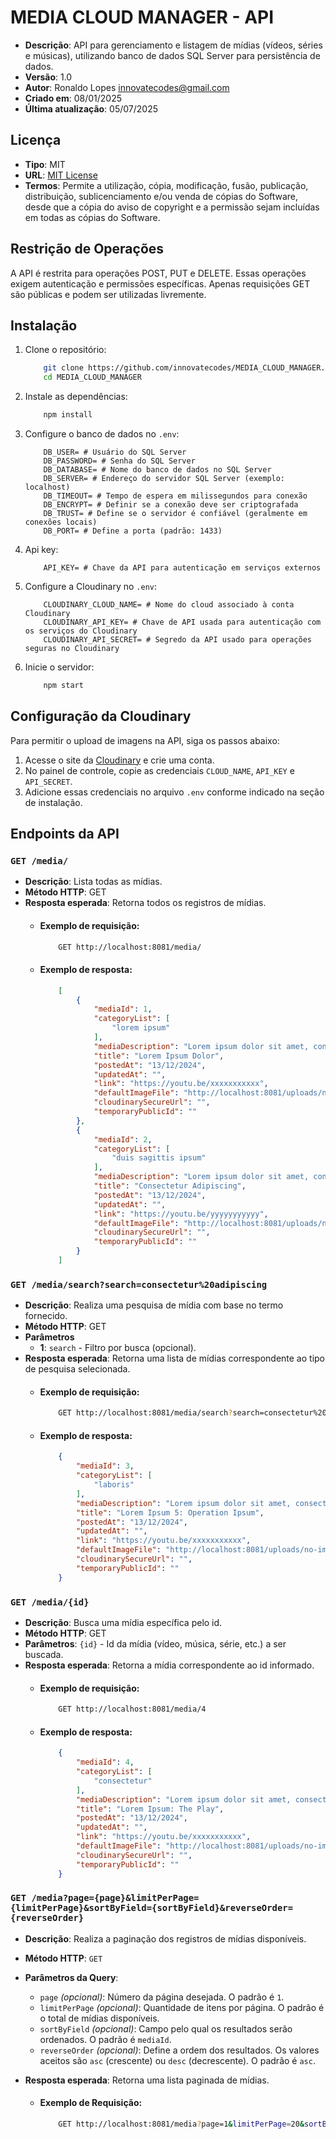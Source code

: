 # MEDIA CLOUD MANAGER - API

- **Descrição**: API para gerenciamento e listagem de mídias (vídeos, séries e
                músicas), utilizando banco de dados SQL Server para persistência
                de dados.
- **Versão**: 1.0
- **Autor**: Ronaldo Lopes <innovatecodes@gmail.com>
- **Criado em**: 08/01/2025
- **Última atualização**: 05/07/2025

## Licença

- **Tipo**: MIT
- **URL**: [MIT License](https://opensource.org/licenses/MIT)
- **Termos**: Permite a utilização, cópia, modificação, fusão, publicação, distribuição, sublicenciamento e/ou venda de cópias do Software, desde que a cópia do aviso de copyright e a permissão sejam incluídas em todas as cópias do Software.

## Restrição de Operações

A API é restrita para operações POST, PUT e DELETE. Essas operações exigem autenticação e permissões específicas. Apenas requisições GET são públicas e podem ser utilizadas livremente.

## Instalação

1. Clone o repositório:
    ```bash
        git clone https://github.com/innovatecodes/MEDIA_CLOUD_MANAGER.git
        cd MEDIA_CLOUD_MANAGER
    ```
2. Instale as dependências:
    ```bash
        npm install
    ```
3. Configure o banco de dados no `.env`:
    ```env
        DB_USER= # Usuário do SQL Server
        DB_PASSWORD= # Senha do SQL Server
        DB_DATABASE= # Nome do banco de dados no SQL Server
        DB_SERVER= # Endereço do servidor SQL Server (exemplo: localhost)
        DB_TIMEOUT= # Tempo de espera em milissegundos para conexão
        DB_ENCRYPT= # Definir se a conexão deve ser criptografada
        DB_TRUST= # Define se o servidor é confiável (geralmente em conexões locais)
        DB_PORT= # Define a porta (padrão: 1433)
    ```
4. Api key:
   ```env
       API_KEY= # Chave da API para autenticação em serviços externos
   ```
5. Configure a Cloudinary no `.env`:
    ```env
        CLOUDINARY_CLOUD_NAME= # Nome do cloud associado à conta Cloudinary
        CLOUDINARY_API_KEY= # Chave de API usada para autenticação com os serviços do Cloudinary
        CLOUDINARY_API_SECRET= # Segredo da API usado para operações seguras no Cloudinary
    ```
6. Inicie o servidor:
    ```bash
        npm start
    ```
    
## Configuração da Cloudinary

Para permitir o upload de imagens na API, siga os passos abaixo:

1. Acesse o site da [Cloudinary](https://cloudinary.com/) e crie uma conta.
2. No painel de controle, copie as credenciais `CLOUD_NAME`, `API_KEY` e `API_SECRET`.
3. Adicione essas credenciais no arquivo `.env` conforme indicado na seção de instalação.
   
## Endpoints da API

### `GET /media/`
- **Descrição**: Lista todas as mídias.
- **Método HTTP**: GET
- **Resposta esperada**: Retorna todos os registros de mídias.
  - #### Exemplo de requisição:
    ```bash
        GET http://localhost:8081/media/
    ```
  - #### Exemplo de resposta: 
    ```json
        [
            {
                "mediaId": 1,
                "categoryList": [
                    "lorem ipsum"
                ],
                "mediaDescription": "Lorem ipsum dolor sit amet, consectetur adipiscing elit. Sed do eiusmod tempor incididunt ut labore et dolore magna aliqua. Ut enim ad minim veniam, quis nostrud exercitation ullamco laboris nisi ut aliquip ex ea commodo consequat.",
                "title": "Lorem Ipsum Dolor",
                "postedAt": "13/12/2024",
                "updatedAt": "",
                "link": "https://youtu.be/xxxxxxxxxxx",
                "defaultImageFile": "http://localhost:8081/uploads/no-image.jpg",
                "cloudinarySecureUrl": "",
                "temporaryPublicId": ""
            },
            {
                "mediaId": 2,
                "categoryList": [
                    "duis sagittis ipsum"
                ],
                "mediaDescription": "Lorem ipsum dolor sit amet, consectetur adipiscing elit. Integer nec odio. Praesent libero. Sed cursus ante dapibus diam. Sed nisi. Nulla quis sem at nibh elementum imperdiet. Duis sagittis ipsum. Praesent mauris.",
                "title": "Consectetur Adipiscing",
                "postedAt": "13/12/2024",
                "updatedAt": "",
                "link": "https://youtu.be/yyyyyyyyyyy",
                "defaultImageFile": "http://localhost:8081/uploads/no-image.jpg",
                "cloudinarySecureUrl": "",
                "temporaryPublicId": ""
            }
        ]          
    ```
    
### `GET /media/search?search=consectetur%20adipiscing` 
- **Descrição**:  Realiza uma pesquisa de mídia com base no termo fornecido.
- **Método HTTP**: GET
- **Parâmetros**
  - **1**: `search` - Filtro por busca (opcional).  
- **Resposta esperada**: Retorna uma lista de mídias correspondente ao tipo de pesquisa selecionada.
  - #### Exemplo de requisição:
    ```bash
        GET http://localhost:8081/media/search?search=consectetur%20adipiscing
    ```
  - #### Exemplo de resposta:
    ```json
        {
            "mediaId": 3,
            "categoryList": [
                "laboris"
            ],
            "mediaDescription": "Lorem ipsum dolor sit amet, consectetur adipiscing elit. Sed do eiusmod tempor incididunt ut labore et dolore magna aliqua. Ut enim ad minim veniam, quis nostrud exercitation ullamco laboris nisi ut aliquip ex ea commodo consequat.",
            "title": "Lorem Ipsum 5: Operation Ipsum",
            "postedAt": "13/12/2024",
            "updatedAt": "",
            "link": "https://youtu.be/xxxxxxxxxxx",
            "defaultImageFile": "http://localhost:8081/uploads/no-image.jpg",
            "cloudinarySecureUrl": "",
            "temporaryPublicId": ""
        }         
    ```

### `GET /media/{id}`
- **Descrição**: Busca uma mídia específica pelo id.
- **Método HTTP**: GET
- **Parâmetros**: `{id}` - Id da mídia (vídeo, música, série, etc.) a ser buscada.
- **Resposta esperada**: Retorna a mídia correspondente ao id informado.
  - #### Exemplo de requisição:
    ```bash
        GET http://localhost:8081/media/4
    ```
  - #### Exemplo de resposta:
    ```json
        {
            "mediaId": 4,
            "categoryList": [
                "consectetur"
            ],
            "mediaDescription": "Lorem ipsum dolor sit amet, consectetur adipiscing elit. Sed do eiusmod tempor incididunt ut labore et dolore magna aliqua. Ut enim ad minim veniam, quis nostrud exercitation ullamco laboris nisi ut aliquip ex ea commodo consequat.",
            "title": "Lorem Ipsum: The Play",
            "postedAt": "13/12/2024",
            "updatedAt": "",
            "link": "https://youtu.be/xxxxxxxxxxx",
            "defaultImageFile": "http://localhost:8081/uploads/no-image.jpg",
            "cloudinarySecureUrl": "",
            "temporaryPublicId": ""
        }
    ```

### `GET /media?page={page}&limitPerPage={limitPerPage}&sortByField={sortByField}&reverseOrder={reverseOrder}`

- **Descrição**: Realiza a paginação dos registros de mídias disponíveis.
- **Método HTTP**: `GET`
- **Parâmetros da Query**:
  - `page` *(opcional)*: Número da página desejada. O padrão é `1`.
  - `limitPerPage` *(opcional)*: Quantidade de itens por página. O padrão é o total de mídias disponíveis.
  - `sortByField` *(opcional)*: Campo pelo qual os resultados serão ordenados. O padrão é `mediaId`.
  - `reverseOrder` *(opcional)*: Define a ordem dos resultados. Os valores aceitos são `asc` (crescente) ou `desc` (decrescente). O padrão é `asc`.

- **Resposta esperada**: Retorna uma lista paginada de mídias.

  - #### Exemplo de Requisição:
    ```bash
        GET http://localhost:8081/media?page=1&limitPerPage=20&sortByField=postedAt&reverseOrder=desc
    ```
